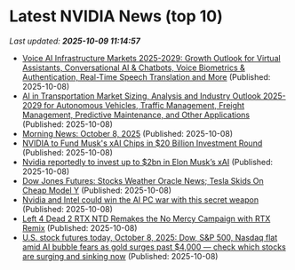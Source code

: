 # Latest NVIDIA News (top 10)
_Last updated: **2025-10-09 11:14:57**_

- [Voice AI Infrastructure Markets 2025-2029: Growth Outlook for Virtual Assistants, Conversational AI & Chatbots, Voice Biometrics & Authentication, Real-Time Speech Translation and More](https://www.globenewswire.com/news-release/2025/10/08/3163200/28124/en/Voice-AI-Infrastructure-Markets-2025-2029-Growth-Outlook-for-Virtual-Assistants-Conversational-AI-Chatbots-Voice-Biometrics-Authentication-Real-Time-Speech-Translation-and-More.html) (Published: 2025-10-08)
- [AI in Transportation Market Sizing, Analysis and Industry Outlook 2025-2029 for Autonomous Vehicles, Traffic Management, Freight Management, Predictive Maintenance, and Other Applications](https://www.globenewswire.com/news-release/2025/10/08/3163199/28124/en/AI-in-Transportation-Market-Sizing-Analysis-and-Industry-Outlook-2025-2029-for-Autonomous-Vehicles-Traffic-Management-Freight-Management-Predictive-Maintenance-and-Other-Applicatio.html) (Published: 2025-10-08)
- [Morning News: October 8, 2025](https://www.crossingwallstreet.com/archives/2025/10/morning-news-october-8-2025.html) (Published: 2025-10-08)
- [NVIDIA to Fund Musk's xAI Chips in $20 Billion Investment Round](https://www.techpowerup.com/341700/nvidia-to-fund-musks-xai-chips-in-usd-20-billion-investment-round) (Published: 2025-10-08)
- [Nvidia reportedly to invest up to $2bn in Elon Musk’s xAI](https://biztoc.com/x/e1fc7338b7144d0b) (Published: 2025-10-08)
- [Dow Jones Futures: Stocks Weather Oracle News; Tesla Skids On Cheap Model Y](https://biztoc.com/x/0baaa86f2d96e8dc) (Published: 2025-10-08)
- [Nvidia and Intel could win the AI PC war with this secret weapon](https://www.pcworld.com/article/2928599/nvidia-and-intel-could-win-the-ai-pc-war-with-this-secret-weapon.html) (Published: 2025-10-08)
- [Left 4 Dead 2 RTX NTD Remakes the No Mercy Campaign with RTX Remix](https://wccftech.com/left-4-dead-2-rtx-ntd-remakes-no-mercy-campaign-rtx-remix/) (Published: 2025-10-08)
- [U.S. stock futures today, October 8, 2025: Dow, S&P 500, Nasdaq flat amid AI bubble fears as gold surges past $4,000 — check which stocks are surging and sinking now](https://economictimes.indiatimes.com/news/international/us/u-s-stock-futures-today-october-8-2025-dow-sp-500-nasdaq-flat-amid-ai-bubble-fears-as-gold-surges-past-4000-check-which-stocks-are-surging-and-sinking-now/articleshow/124383646.cms) (Published: 2025-10-08)
